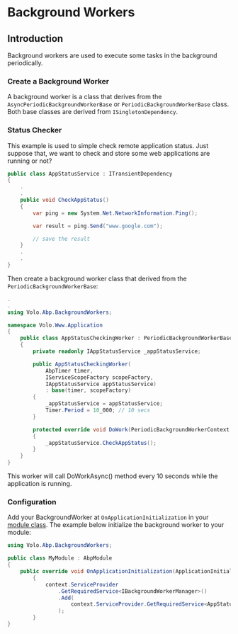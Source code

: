 # Background Workers

## Introduction

Background workers are used to execute some tasks in the background periodically.

### Create a Background Worker

A background worker is a class that derives from the `AsyncPeriodicBackgroundWorkerBase` or `PeriodicBackgroundWorkerBase` class. Both base classes are derived from `ISingletonDependency`.

### Status Checker
This example is used to simple check remote application status. Just suppose that, we want to check and store some web applications are running or not? 

````csharp
public class AppStatusService : ITransientDependency
{
    .
    .
    public void CheckAppStatus()
    {
        var ping = new System.Net.NetworkInformation.Ping();

        var result = ping.Send("www.google.com");

        // save the result
    }
    .
    .
}
````

Then create a background worker class that derived from the `PeriodicBackgroundWorkerBase`:

````csharp
.
.
using Volo.Abp.BackgroundWorkers;

namespace Volo.Www.Application
{
    public class AppStatusCheckingWorker : PeriodicBackgroundWorkerBase
    {
        private readonly IAppStatusService _appStatusService;

        public AppStatusCheckingWorker(
            AbpTimer timer,
            IServiceScopeFactory scopeFactory, 
            IAppStatusService appStatusService)
            : base(timer, scopeFactory)
        {
            _appStatusService = appStatusService;
            Timer.Period = 10_000; // 10 secs
        }

        protected override void DoWork(PeriodicBackgroundWorkerContext workerContext)
        {
            _appStatusService.CheckAppStatus();
        }
    }
}
````

This worker will call DoWorkAsync() method every 10 seconds while the application is running.

### Configuration

Add your BackgroundWorker at `OnApplicationInitialization` in your [module class](Module-Development-Basics.md). The example below initialize the background worker to your module:

````csharp
using Volo.Abp.BackgroundWorkers;

public class MyModule : AbpModule
{
    public override void OnApplicationInitialization(ApplicationInitializationContext context)
        {
            context.ServiceProvider
                .GetRequiredService<IBackgroundWorkerManager>()
                .Add(
                    context.ServiceProvider.GetRequiredService<AppStatusCheckingWorker>()
                );
        }
}
````